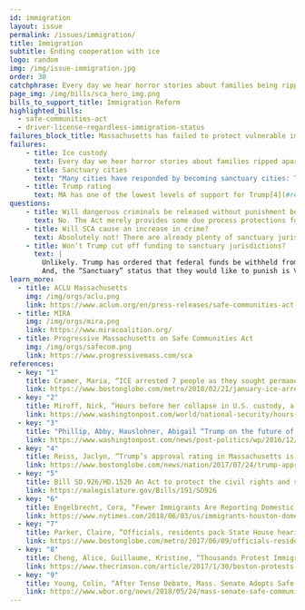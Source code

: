```yaml
---
id: immigration
layout: issue
permalink: /issues/immigration/
title: Immigration
subtitle: Ending cooperation with ice
logo: random
img: /img/issue-immigration.jpg
order: 30
catchphrase: Every day we hear horror stories about families being ripped apart
page_img: /img/bills/sca_hero_img.png
bills_to_support_title: Immigration Reform
highlighted_bills:
  - safe-communities-act
  - driver-license-regardless-immigration-status
failures_block_title: Massachusetts has failed to protect vulnerable immigrants.
failures:
    - title: Ice custody
      text: Every day we hear horror stories about families ripped apart[1](#reference-1), toddlers dying of dehydration in ICE custody[2](#reference-2), and the federal government setting up a Muslim registry[3](#reference-3).
    - title: Sanctuary cities
      text: "Many cities have responded by becoming sanctuary cities: This protects immigrants and prevents spending our taxpayers’ money on Trump’s draconian policies. Instead our police force focuses on public safety."
    - title: Trump rating
      text: MA has one of the lowest levels of support for Trump[4](#reference-4). Our state legislature should reflect the will of voters and stand up to Trump’s racist immigration policy too.
questions:
    - title: Will dangerous criminals be released without punishment because of SCA?
      text: No. The Act merely provides some due process protections for all residents. Those who are deemed a threat to public safety will not be released, just like under current law. Law enforcement will still be able to work with ICE to make arrests and detain people, as long as a judge issues a warrant. The Act was carefully crafted to allow law enforcement to go after criminals, while still respecting the civil rights of everyone.
    - title: Will SCA cause an increase in crime?
      text: Absolutely not! There are already plenty of sanctuary jurisdictions across the nation, and studies have found that sanctuary jurisdictions are actually safer than comparable non-sanctuary jurisdictions.
    - title: Won’t Trump cut off funding to sanctuary jurisdictions?
      text: |
        Unlikely. Trump has ordered that federal funds be withheld from sanctuary jurisdictions, but he probably doesn’t have this power. Its constitutionality is being challenged in court, and a federal court issued a temporary nationwide halt against enforcement of the order. So it looks like the threat to cut funding is an empty one.
        And, the “Sanctuary” status that they would like to punish is VERY specific, and Safe Communities does not conform to those features. So, there’s zero worry here.
learn_more:
  - title: ACLU Massachusetts
    img: /img/orgs/aclu.png
    link: https://www.aclum.org/en/press-releases/safe-communities-act-addresses-one-nations-most-pressing-issues
  - title: MIRA
    img: /img/orgs/mira.png
    link: https://www.miracoalition.org/
  - title: Progressive Massachusetts on Safe Communities Act
    img: /img/orgs/safecom.png
    link: https://www.progressivemass.com/sca
references:
  - key: "1"
    title: Cramer, Maria, “ICE arrested 7 people as they sought permanent status in Mass., R.I.,” Boston Globe, February 21, 2018.
    link: https://www.bostonglobe.com/metro/2018/02/21/january-ice-arrested-people-they-sought-permanent-status-mass-and-rhode-island/EE4jLM6HkytwrHDUjYpdqL/story.html?event=event12
  - key: "2"
    title: Miroff, Nick, “Hours before her collapse in U.S. custody, a dying migrant child’s condition went unnoticed,” Washington Post, December 14, 2018
    link: https://www.washingtonpost.com/world/national-security/hours-before-her-collapse-in-us-custody-a-dying-migrant-childs-condition-went-unnoticed/2018/12/14/1c454d18-ffb8-11e8-862a-b6a6f3ce8199_story.html?utm_term=.ea0322a5b189
  - key: "3"
    title: "Phillip, Abby, Hauslohner, Abigail “Trump on the future of proposed Muslim ban, registry: ‘You know my plans’,” Washington Post, December 22, 2016"
    link: https://www.washingtonpost.com/news/post-politics/wp/2016/12/21/trump-on-the-future-of-proposed-muslim-ban-registry-you-know-my-plans/?utm_term=.0005486f8361
  - key: "4"
    title: Reiss, Jaclyn, “Trump’s approval rating in Massachusetts is second-lowest in the US,” Boston Globe, July 24, 2017
    link: https://www.bostonglobe.com/news/nation/2017/07/24/trump-approval-rating-massachusetts-second-lowest/5qbFYlIph5D9Ys0kjdadrN/story.html
  - key: "5"
    title: Bill SD.926/HD.1520 An Act to protect the civil rights and safety of all Massachusetts residents
    link: https://malegislature.gov/Bills/191/SD926
  - key: "6"
    title: Engelbrecht, Cora, “Fewer Immigrants Are Reporting Domestic Abuse. Police Blame Fear of Deportation,” New York Times, June 3, 2018
    link: https://www.nytimes.com/2018/06/03/us/immigrants-houston-domestic-violence.html
  - key: "7"
    title: Parker, Claire, “Officials, residents pack State House hearing to debate immigration bill,” Boston Globe, JUNE 10, 2017
    link: https://www.bostonglobe.com/metro/2017/06/09/officials-residents-pack-state-house-hearing-debate-immigration-bill/gITZCJDHf5Dnh0TeQwbuLO/story.html
  - key: "8"
    title: Cheng, Alice, Guillaume, Kristine, “Thousands Protest Immigration Order in Boston” Harvard Crimson, January 30, 2017
    link: https://www.thecrimson.com/article/2017/1/30/boston-protests-immigration-order/
  - key: "9"
    title: Young, Colin, “After Tense Debate, Mass. Senate Adopts Safe Communities Amendment,” WBUR, May 24, 2018
    link: https://www.wbur.org/news/2018/05/24/mass-senate-safe-communities-amendment
---
```

